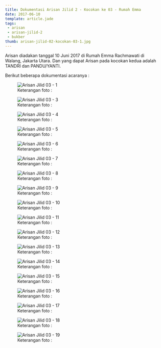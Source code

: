 ```yaml
---
title: Dokumentasi Arisan Jilid 2 - Kocokan ke 03 - Rumah Emma
date: 2017-06-10
template: article.jade
tags:
 - arisan
 - arisan-jilid-2
 - bukber
thumb: arisan-jilid-02-kocokan-03-1.jpg
---
```


Arisan diadakan tanggal 10 Juni 2017 di Rumah Emma Rachmawati di Walang, Jakarta Utara.
Dan yang dapat Arisan pada kocokan kedua adalah TANDRI dan PANDU/YANTI.

Berikut beberapa dokumentasi acaranya :

<figure>
  <img class="lazy content-img" src="/story/assets/img/placeholder.png" data-src="/story/assets/img/arisan-jilid-02-kocokan-03-1.jpg" alt="Arisan Jilid 03 - 1" />
  <figcaption>Keterangan foto :</figcaption>
</figure>



<figure>
  <img class="lazy content-img" src="/story/assets/img/placeholder.png" data-src="/story/assets/img/arisan-jilid-02-kocokan-03-3.jpg" alt="Arisan Jilid 03 - 3" />
  <figcaption>Keterangan foto :</figcaption>
</figure>

<figure>
  <img class="lazy content-img" src="/story/assets/img/placeholder.png" data-src="/story/assets/img/arisan-jilid-02-kocokan-03-4.jpg" alt="Arisan Jilid 03 - 4" />
  <figcaption>Keterangan foto :</figcaption>
</figure>

<figure>
  <img class="lazy content-img" src="/story/assets/img/placeholder.png" data-src="/story/assets/img/arisan-jilid-02-kocokan-03-5.jpg" alt="Arisan Jilid 03 - 5" />
  <figcaption>Keterangan foto :</figcaption>
</figure>

<figure>
  <img class="lazy content-img" src="/story/assets/img/placeholder.png" data-src="/story/assets/img/arisan-jilid-02-kocokan-03-6.jpg" alt="Arisan Jilid 03 - 6" />
  <figcaption>Keterangan foto :</figcaption>
</figure>

<figure>
  <img class="lazy content-img" src="/story/assets/img/placeholder.png" data-src="/story/assets/img/arisan-jilid-02-kocokan-03-7.jpg" alt="Arisan Jilid 03 - 7" />
  <figcaption>Keterangan foto :</figcaption>
</figure>

<figure>
  <img class="lazy content-img" src="/story/assets/img/placeholder.png" data-src="/story/assets/img/arisan-jilid-02-kocokan-03-8.jpg" alt="Arisan Jilid 03 - 8" />
  <figcaption>Keterangan foto :</figcaption>
</figure>

<figure>
  <img class="lazy content-img" src="/story/assets/img/placeholder.png" data-src="/story/assets/img/arisan-jilid-02-kocokan-03-9.jpg" alt="Arisan Jilid 03 - 9" />
  <figcaption>Keterangan foto :</figcaption>
</figure>

<figure>
  <img class="lazy content-img" src="/story/assets/img/placeholder.png" data-src="/story/assets/img/arisan-jilid-02-kocokan-03-10.jpg" alt="Arisan Jilid 03 - 10" />
  <figcaption>Keterangan foto :</figcaption>
</figure>

<figure>
  <img class="lazy content-img" src="/story/assets/img/placeholder.png" data-src="/story/assets/img/arisan-jilid-02-kocokan-03-11.jpg" alt="Arisan Jilid 03 - 11" />
  <figcaption>Keterangan foto :</figcaption>
</figure>

<figure>
  <img class="lazy content-img" src="/story/assets/img/placeholder.png" data-src="/story/assets/img/arisan-jilid-02-kocokan-03-12.jpg" alt="Arisan Jilid 03 - 12" />
  <figcaption>Keterangan foto :</figcaption>
</figure>

<figure>
  <img class="lazy content-img" src="/story/assets/img/placeholder.png" data-src="/story/assets/img/arisan-jilid-02-kocokan-03-13.jpg" alt="Arisan Jilid 03 - 13" />
  <figcaption>Keterangan foto :</figcaption>
</figure>

<figure>
  <img class="lazy content-img" src="/story/assets/img/placeholder.png" data-src="/story/assets/img/arisan-jilid-02-kocokan-03-14.jpg" alt="Arisan Jilid 03 - 14" />
  <figcaption>Keterangan foto :</figcaption>
</figure>

<figure>
  <img class="lazy content-img" src="/story/assets/img/placeholder.png" data-src="/story/assets/img/arisan-jilid-02-kocokan-03-15.jpg" alt="Arisan Jilid 03 - 15" />
  <figcaption>Keterangan foto :</figcaption>
</figure>

<figure>
  <img class="lazy content-img" src="/story/assets/img/placeholder.png" data-src="/story/assets/img/arisan-jilid-02-kocokan-03-16.jpg" alt="Arisan Jilid 03 - 16" />
  <figcaption>Keterangan foto :</figcaption>
</figure>

<figure>
  <img class="lazy content-img" src="/story/assets/img/placeholder.png" data-src="/story/assets/img/arisan-jilid-02-kocokan-03-17.jpg" alt="Arisan Jilid 03 - 17" />
  <figcaption>Keterangan foto :</figcaption>
</figure>

<figure>
  <img class="lazy content-img" src="/story/assets/img/placeholder.png" data-src="/story/assets/img/arisan-jilid-02-kocokan-03-18.jpg" alt="Arisan Jilid 03 - 18" />
  <figcaption>Keterangan foto :</figcaption>
</figure>

<figure>
  <img class="lazy content-img" src="/story/assets/img/placeholder.png" data-src="/story/assets/img/arisan-jilid-02-kocokan-03-19.jpg" alt="Arisan Jilid 03 - 19" />
  <figcaption>Keterangan foto :</figcaption>
</figure>
